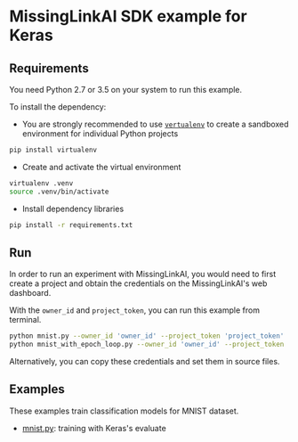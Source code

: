 # MissingLinkAI SDK example for Keras

## Requirements

You need Python 2.7 or 3.5 on your system to run this example.

To install the dependency:
- You are strongly recommended to use [`vertualenv`](https://virtualenv.pypa.io/en/stable/) to create a sandboxed environment for individual Python projects
```bash
pip install virtualenv
```

- Create and activate the virtual environment
```bash
virtualenv .venv
source .venv/bin/activate
```

- Install dependency libraries
```bash
pip install -r requirements.txt
```

## Run

In order to run an experiment with MissingLinkAI, you would need to first create a
project and obtain the credentials on the MissingLinkAI's web dashboard.

With the `owner_id` and `project_token`, you can run this example from terminal.
```bash
python mnist.py --owner_id 'owner_id' --project_token 'project_token'
python mnist_with_epoch_loop.py --owner_id 'owner_id' --project_token 'project_token'
```

Alternatively, you can copy these credentials and set them in source files.

## Examples

These examples train classification models for MNIST dataset.

- [mnist.py](https://github.com/missinglinkai/missinglink-keras-example/blob/master/mnist.py): training with Keras's evaluate
